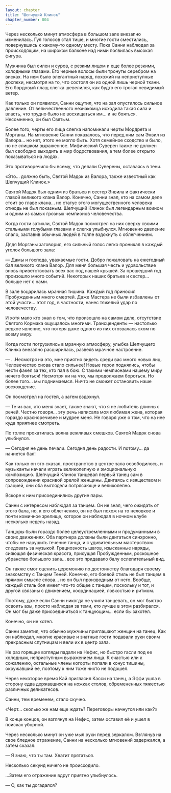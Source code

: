 ```yaml
---
layout: chapter
title: "Шепчущий Клинок"
chapter_number: 804
---
```


Через несколько минут атмосфера в большом зале внезапно изменилась. Гул голосов стал тише, и многие гости сместились, повернувшись к какому-то одному месту. Пока Санни наблюдал за происходящим, на широком балконе над ними появилась высокая фигура.

Мужчина был силен и суров, с резким лицом и еще более резкими, холодными глазами. Его черные волосы были тронуты серебром на висках. На нем было элегантный наряд, похожий на неприступные доспехи, несмотря на то, что состоял он из одной лишь черной ткани. Его бордовый плащ слегка шевелился, как будто его трогал невидимый ветер.

Как только он появился, Санни ощутил, что на зал опустилось сильное давление. От величественного незнакомца исходила такая сила и власть, что трудно было не восхищаться им... и не бояться. Несомненно, он был Святым.

Более того, черты его лица слегка напоминали черты Мордрета и Морганы. На мгновение Санни показалось, что перед ним сам Энвил из Валора... но нет, этого не могло быть. Хотя семейное сходство и было, но не слишком выраженное. Мифический Суверен также не должен был свободно выходить в мир бодрствования, а тем более открыто показываться на людях.

Это противоречило бы всему, что делали Суверены, оставаясь в тени.

«Это... должно быть, Святой Мадок из Валора, также известный как Шепчущий Клинок.»

Святой Мадок был одним из братьев и сестер Энвила и фактически главой великого клана Валор. Конечно, Санни знал, кто на самом деле стоит во главе клана... но статус этого могущественного человека отнюдь не был показным. Шепчущий Клинок был легендарным воином и одним из самых грозных чемпионов человечества.

Когда гости затихли, Святой Мадок посмотрел на них сверху своими стальными голубыми глазами и слегка улыбнулся. Мгновенно давление спало, заставив обычных людей в толпе вздохнуть с облегчением.

Дядя Морганы заговорил, его сильный голос легко проникал в каждый уголок большого зала:

— Дамы и господа, уважаемые гости. Добро пожаловать на ежегодный бал великого клана Валор. Для меня большая честь и удовольствие вновь приветствовать всех вас под нашей крышей. За прошедший год произошло много событий. Некоторых наших братьев и сестер... больше нет с нами.

В зале воцарилась мрачная тишина. Каждый год приносил Пробужденным много смертей. Даже Мастера не были избавлены от этой участи... этот год, в частности, нанес тяжелый удар по человечеству.

И хотя мало кто знал о том, что произошло на самом деле, отсутствие Святого Кормака ощущалось многими. Трансценденты — настолько редкое явление, что потеря даже одного из них отозвалась эхом по всему миру.

Когда гости погрузились в мрачную атмосферу, улыбка Шепчущего Клинка внезапно расширилась, развеяв мрачное настроение.

— ...Несмотря на это, мне приятно видеть среди вас много новых лиц. Человечество снова стало сильнее! Новые герои поднялись, чтобы нести факел за тех, кто пал в бою. С такими чемпионами нашему миру нечего бояться! Несмотря ни на что, мы продолжаем бороться. Но более того... мы поднимаемся. Ничто не сможет остановить наше восхождение.

Он посмотрел на гостей, а затем вздохнул.

— Те из вас, кто меня знает, также знают, что я не любитель длинных речей. Честно говоря... эту речь написала моя любимая жена, которая гораздо красноречивее и мудрее меня. Не говоря уже о том, что на нее куда приятнее смотреть.

По толпе прокатилась волна вежливых смешков. Святой Мадок снова улыбнулся.

— Сегодня не день печали. Сегодня день радости. И потому... да начнется бал!

Как только он это сказал, пространство в центре зала освободилось, и музыканты начали играть великолепную и эмоциональную композицию. Шепчущий Клинок танцевал первый танец сам в сопровождении красивой зрелой женщины. Двигаясь с изяществом и грацией, они оба выглядели потрясающе и великолепно.

Вскоре к ним присоединились другие пары.

Санни с интересом наблюдал за танцем. Он не знал, чего ожидать от этого бала, но, к его облегчению, он не был похож на то неловкое и почти комичное зрелище, которое он наблюдал в ночном клубе несколько недель назад.

Танцоры были гораздо более целеустремленными и продуманными в своих движениях. Оба партнера должны были двигаться синхронно, чтобы не нарушить течение танца, и с удивительным мастерством следовать за музыкой. Грациозность шагов, изысканные наряды, сияющая физическая красота, присущая Пробужденным, роскошное убранство большого зала... все это придавало балу ослепительный вид.

Он также смог оценить церемонию по достоинству благодаря своему знакомству с Танцем Теней. Конечно, его боевой стиль не был танцем в прямом смысле слова... но он был производным от него. Вообще, каждый стиль боя имеет что-то общее с танцем, поскольку и тот, и другой связаны с движением, координацией, ловкостью и ритмом.

Поэтому, даже если Санни никогда не учили танцевать, он мог быстро освоить азы, просто наблюдая за теми, кто лучше в этом разбирался. Он мог бы даже присоединиться к танцующим... если бы захотел.

Конечно, он не хотел.

Санни заметил, что обычно мужчины приглашают женщин на танец. Как он наблюдал, многие красивые и знатные гости подавали руки своим прекрасным спутницам и вели их в центр зала.

Не раз горящие взгляды падали на Нефис, но быстро гасли под ее холодным, неприступным выражением лица. К счастью или к сожалению, остальные члены когорты попали в конус тишины, окружавший ее, поэтому к ним тоже никто не подошел.

Через некоторое время Кай пригласил Касси на танец, а Эффи ушла в сторону едва державшихся на ножках столов, обремененных тяжестью различных деликатесов.

Санни, тем временем, стало скучно.

«Черт... сколько же нам еще ждать? Переговоры начнутся или как?»

В конце концов, он взглянул на Нефис, затем оставил её и ушел в поисках уборной.

Через несколько минут он уже мыл руки перед зеркалом. Взглянув на свое бледное отражение, Санни на несколько мгновений задержался, а затем сказал:

— Я знаю, что ты там. Хватит прятаться.

Несколько секунд ничего не происходило.

...Затем его отражение вдруг приятно улыбнулось.

— О, как ты догадался?
